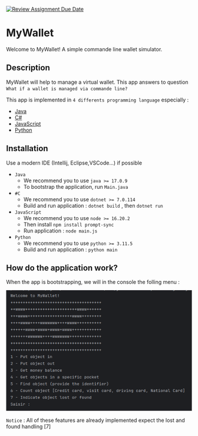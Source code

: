 [![Review Assignment Due Date](https://classroom.github.com/assets/deadline-readme-button-24ddc0f5d75046c5622901739e7c5dd533143b0c8e959d652212380cedb1ea36.svg)](https://classroom.github.com/a/hy8NMZUz)


# MyWallet

Welcome to MyWallet! A simple commande line wallet simulator.


## Description
MyWallet will help to manage a virtual wallet. This app answers to question ```What if a wallet is managed via commande line?```

This app is implemented in ``4 differents programming language`` especially :
- [Java](#installation)
- [C#](#installation)
- [JavaScript](#installation)
- [Python](#installation)

## Installation
Use a modern IDE (Intellij, Eclipse,VSCode...) if possible 

- ```Java```
   * We recommend you to use ```java >= 17.0.9```
   * To bootstrap the application, run ``Main.java``
- ``#C``
   * We recommend you to use ```dotnet >= 7.0.114``` 
   * Build and run application : ``dotnet build`` , then ``dotnet run``
- ``JavaScript``
   * We recommend you to use ```node >= 16.20.2``` 
   * Then install ```npm install prompt-sync``` 
   * Run application : ``node main.js``
- ``Python``
   * We recommend you to use ```python >= 3.11.5``` 
   * Build and run application : ``python main``
  
## How do the application work?
When the app is bootstrapping, we will in the console the folling menu :
<div>
  <img src="menu.png" alt="menu-screenshots">
</div>

``Notice`` : All of these features are already implemented expect the lost and found handling [7]
